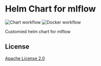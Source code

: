 # Helm Chart for mlflow

![Chart workflow](https://github.com/roy-ht/helm-mlflow/actions/workflows/chart.yaml/badge.svg)
![Docker workflow](https://github.com/roy-ht/helm-mlflow/actions/workflows/docker.yaml/badge.svg)


Customied helm chart for mlflow

## License

[Apache License 2.0](/LICENSE.md)
